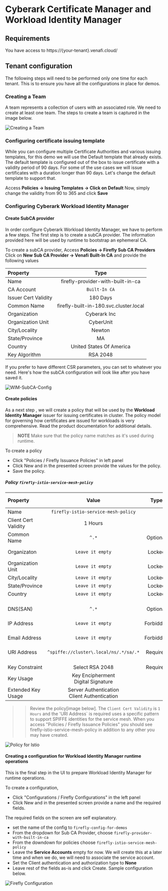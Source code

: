 # Cyberark Certificate Manager and Workload Identity Manager

## Requirements
You have access to https://{your-tenant}.venafi.cloud/

## Tenant configuration
The following steps will need to be performed only one time for each tenant. This is to ensure you have all the configurations in place for demos.

### Creating a Team
A team represents a collection of users with an associated role. We need to create at least one team. The steps to create a team is captured in the image below.

![Creating a Team](../images/team-creation_resized.png)

### Configuring certificate issuing template
While you can configure multiple Certificate Authorities and various issuing templates, for this demo we will use the Default template that already exists. The default template is configured out of the box to issue certificate with a validity period of 90 days. For some of the use cases we will issue certificates with a duration longer than 90 days. Let's change the default template to support that. 

Access **Policies -> Issuing Templates -> Click on Default**
Now, simply change the validity from 90 to 365 and click **Save**

### Configuring Cyberark Workload Identity Manager

#### Create SubCA provider 
In order configure Cyberark Workload Identity Manager, we have to perform a few steps. The first step is to create a subCA provider. The information provided here will be used by runtime to bootstrap an ephemeral CA. 

To create a subCA provider, Access **Policies -> Firefly Sub CA Providers** 
Click on **New Sub CA Provider -> Venafi Built-In CA** and provide the following values 

| Property          | Type |
| :---              |    :----:   | 
| Name   | firefly-provider-with-built-in-ca        | 
| CA Account      | `Built-In CA`       |
| Issuer Cert Validity   | 180 Days     | 
| Common Name   | firefly-built-in-180.svc.cluster.local        | 
| Organization   | Cyberark Inc        | 
| Organization Unit   | CyberUnit        | 
| City/Locality   | Newton        | 
| State/Province   | MA        |
| Country   | United States Of America        |  
| Key Algorithm   | RSA 2048        |  

If you prefer to have different CSR parameters, you can set to whatever you need. Here's how the subCA configuration will look like after you have saved it. 

![WIM-SubCA-Config](../images/firefly-subca-config.png)

#### Create policies
As a next step , we will create a policy that will be used by the **Workload Identity Manager** issuer for issuing certificates in cluster. The policy model for governing how certificates are issued for workloads is very comprehensive. Read the product documentation for additional details. 

> **NOTE**  Make sure that the policy name matches as it's used during runtime. 

To create a policy 
- Click "Policies / Firefly Issuance Policies" in left panel 
- Click New and in the presented screen provide the values for the policy. 
- Save the policy.

##### Policy  `firefly-istio-service-mesh-policy`
| Property          | Value |             Type |    Default Value |
| :---              |    :----:   |        :----:   | :----:   |
| Name   | `firefly-istio-service-mesh-policy`        |  | |
| Client Cert Validity      | 1 Hours       | | |
| Common Name   | `^.*`     | Optional | `Leave it empty` |
| Organizaton   | `Leave it empty`        |Locked | Cyberark Inc |
| Organization Unit   | `Leave it empty`        | Locked | CloudApps Unit | 
| City/Locality   | `Leave it empty`        | Locked | Newton | 
| State/Province   | `Leave it empty`        | Locked | MA | 
| Country   | `Leave it empty`        | Locked | USA | 
|    |         |  |  | 
|    |         |  |  | 
| DNS(SAN)   | `^.*`        | Optional | Min=0, Max=10 | 
| IP Address   | `Leave it empty`        | Forbidden | Min=0, Max=0 | 
| Email Address   | `Leave it empty`        | Forbidden | Min=0, Max=0 | 
| URI Address   | `^spiffe://cluster\.local/ns/.*/sa/.*`        | Required | Min=1, Max=10 | 
|    |         |  |  | 
|    |         |  |  | 
| Key Constraint   | Select RSA 2048        | Required | RSA 2048  | 
| Key Usage   | Key Encipherment <br> Digital Signature        | 
| Extended Key Usage   | Server Authentication <br> Client Authentication        | | 

> > Review the policy[image below]. The `Client Cert Validity` is `1 Hours` and the 'URI Address` is required uses a specific pattern to support SPIFFE identities for the service mesh. When you access "Policies / Firefly Issuance Policies" you should see firefly-istio-service-mesh-policy in addition to any other you may have created. 

![Policy for Istio](../images/firefly-istio-policy.png)


#### Creating a configuration for Workload Identity Manager runtime operations
This is the final step in the UI to prepare Workload Identity Manager for runtime operations. 

To create a configuration,
- Click "Configurations / Firefly Configurations" in the left panel 
- Click New and in the presented screen provide a name and the required fields. 

The required fields on the screen are self explanatory. 
- set the name of the config to `firefly-config-for-demos`
- From the dropdown for Sub CA Provider, choose  `firefly-provider-with-built-in-ca`
- From the downdown for policies choose `firefly-istio-service-mesh-policy`
- Leave the **Service Accounts** empty for now. We will create this at a later time and when we do, we will need to associate the service account. 
- Set the Client authentication and authorization type to **None**
- Leave rest of the fields as-is and click Create. Sample configuration below.


![Firefly Configuration](../images/fireflyca-config.png)



